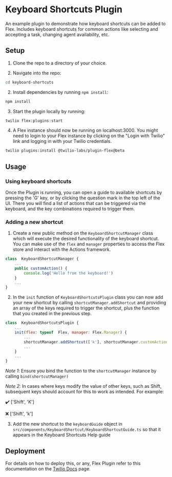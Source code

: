 # Keyboard Shortcuts Plugin

An example plugin to demonstrate how keyboard shortcuts can be added to Flex. Includes keyboard shortcuts for common actions like selecting and accepting a task, changing agent availability, etc.

## Setup

1. Clone the repo to a directory of your choice.

2. Navigate into the repo:

```bash
cd keyboard-shortcuts
```

2. Install dependencies by running `npm install`:

```bash
npm install
```

3. Start the plugin locally by running:

```bash
twilio flex:plugins:start
```

4. A Flex instance should now be running on localhost:3000. You might need to login to your Flex instance by clicking on the "Login with Twilio" link and logging in with your Twilio credentials.

```bash
twilio plugins:install @twilio-labs/plugin-flex@beta
```

## Usage

### Using keyboard shortcuts
Once the Plugin is running, you can open a guide to available shortcuts by pressing the 'G' key, or by clicking the question mark in the top left of the UI. There you will find a list of actions that can be triggered via the keyboard, and the key combinations required to trigger them.

### Adding a new shortcut
1.  Create a new public method on the `KeyboardShortcutManager` class which will execute the desired functionality of the keyboard shortcut. You can make use of the `flex` and `manager` properties to access the Flex store and interact with the Actions framework.
```javascript
class  KeyboardShortcutManager {
	...
	public customAction() {
	    console.log('Hello from the keyboard!')
	}
	...
}
```

2. In the `init` function of `KeyboardShortcutsPlugin` class you can now add your new shortcut by calling `shortcutManager.addShortcut` and providing an array of the keys required to trigger the shortcut, plus the function that you created in the previous step.
```javascript
class  KeyboardShortcutsPlugin {
	... 
	init(flex: typeof  Flex, manager: Flex.Manager) {
		...
		shortcutManager.addShortcut(['k'], shortcutManager.customAction.bind(shortcutManager));
		...
	}
	...
}
```
*Note 1*: Ensure you bind the function to the `shortcutManager` instance by calling `bind(shortcutManager)`

*Note 2*: In cases where keys modify the value of other keys, such as Shift, subsequent keys should account for this to work as intended. For example:

:heavy_check_mark:  ['Shift', 'K']

:x: ['Shift', 'k']

3.  Add the new shortcut to the `keyboardGuide` object in `src/components/KeyboardShortcut/KeyboardShortcutGuide.ts` so that it appears in the Keyboard Shortcuts Help guide

## Deployment

For details on how to deploy this, or any, Flex Plugin refer to this documentation on the [Twilio Docs](https://www.twilio.com/docs/flex/quickstart/getting-started-plugin#deploy-your-flex-plugin) page.

